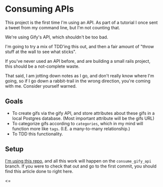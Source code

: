 # Consuming APIs

This project is the first time I'm using an API. As part of a tutorial I once sent a tweet from my command line, but I'm not counting that.

We're using Gify's API, which shouldn't be too bad.

I'm going to try a mix of TDD'ing this out, and then a fair amount of "throw stuff at the wall to see what sticks".

If you've never used an API before, and are building a small rails project, this should be a not-complete waste.

That said, I am jotting down notes as I go, and don't really know where I'm going, so if I go down a rabbit-trail in the wrong direction, you're coming with me. Consider yourself warned.

## Goals

- To create gifs via the gify API, and store attributes about these gifs in a local Postgres database. (Most important attribute will be the gifs URL)
- To categorize gifs according to `categories`, which in my mind will function more like `tags`. (I.E. a many-to-many relationship.)
- To TDD this functionality.

## Setup

[I'm using this repo](), and all this work will happen on the `consume_gify_api` branch. If you were to check that out and go to the first commit, you should find this article done to right here.

<=
